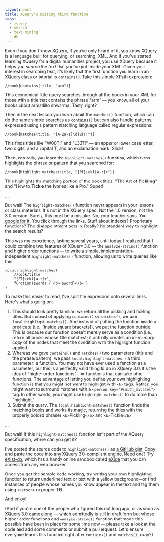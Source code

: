 ```yaml
---
layout: post
title: XQuery's missing third function
tags:
  - xquery
  - search
  - text mining
  - dh
---
```

Even if you don't know XQuery, if you've only heard of it, you know XQuery is a language built for querying, or searching, XML. And if you've started learning XQuery for a digital humanities project, you use XQuery because it helps you _search the text_ that you've put inside your XML. Given your interest in searching text, it's likely that the first function you learn in an XQuery class or tutorial is `contains()`. Take this simple XPath expression:

```xquery
//book[contains(title, "arm")]
```

This economical little query searches through all the books in your XML for those with a title that contains the phrase "arm" — you know, all of your books about armadillo shwarma. Tasty, right?

Then in the next lesson you learn about the `matches()` function, which can do the same simple searches as `contains()` but can also handle patterns, expressed using a pattern matching language called regular expressions:

```xquery
//book[matches(title, "[A-Za-z]\d{2}T!")]
```

This finds titles like "W00T!" and "L33T!" — an upper or lower case letter, two digits, and a capital T, and an exclamation mark. Slick!

Then, naturally, you learn the `highlight-matches()` function, which turns highlights the phrase or pattern that you searched for:

```xquery
//book[highlight-matches(title, "[PT]ickl[a-z]+")]
```

This highlights the matching portion of the book titles: "The Art of **Pickling**" and "How to **Tickle** the Ivories like a Pro." Super!

…

But wait! The `highlight-matches()` function never appears in your lessons or class materials. It's not in the XQuery spec. Not the 1.0 version, not the 3.0 version. Surely, this must be a mistake. No, your teacher says. You [google for it](http://lmgtfy.com/?q=xquery+highlight+search+results). You click through the links. Stuff about indexes? Proprietary functions? The disappointment sets in. Really? No standard way to highlight the search results?

This was my experience, lasting several years, until today. I realized that I could combine two features of XQuery 3.0 — the `analyze-string()` function and higher order functions — to write a simple, implementation-independent `highlight-matches()` function, allowing us to write queries like this:

```xquery
local:highlight-matches(
    //book/title,
    "[PT]ickl[a-z]+",
    function($word) { <b>{$word}</b> }
)
```

To make this easier to read, I've split the expression onto several lines. Here's what's going on:

1. This should look pretty familiar: we return all the pickling and tickling titles. But instead of applying `contains()` or `matches()`, we use `local:highlight-matches()`. And instead of putting the function inside a predicate (i.e., \[inside square brackets\]), we put the function outside. This is because our function doesn't merely serve as a condition (i.e., return all books whose title matches); it actually creates an _in-memory copy_ of the nodes that meet the condition with the highlight function applied.
2. Whereas we gave `contains()` and `matches()` two parameters (title and the phrase/pattern), we pass `local:highlight-matches()` a third parameter: a function. You may not have ever used a function as a parameter, but this is a perfectly valid thing to do in XQuery 3.0. It's the idea of "higher order functions" - or functions that can take other functions. The advantage of letting you define your own highlighting function is that you might not want to highlight with `<b>` tags. Rather, you might want to surround matches with a `<person key="#smith_michael">` tag. In other words, you might use `highlight-matches()` to do more than "highlight."
3. Submit the query. The `local:highlight-matches()` function finds the matching books and works its magic, returning the titles with the properly bolded phrases `<b>`Pickling`</b>` and `<b>`Tickle`</b>`.

…

But wait! If this `highlight-matches()` function isn't part of the XQuery specification, where can you get it?

I've posted the source code to `highlight-matches()` as [a GitHub gist](https://gist.github.com/joewiz/5937897). Copy and paste the code into any XQuery 3.0-compliant engine. Need one? Try [eXist-db](http://exist-db.org/), which has a handy online sandbox called [eXide](http://exist-db.org/exist/apps/eXide/index.html) that you can access from any web browser.

Once you get the sample code working, try writing your own highlighting function to return underlined text or text with a yellow background—or find instances of people whose names you know appear in the text and tag them using `<person>` or proper TEI.

And enjoy!

(And if you're one of the people who figured this out long ago, or as soon as XQuery 3.0 came along — which admittedly is still in draft form but whose higher order functions and `analyze-string()` function that made this possible have been in place for some time now — please take a look at the code and add some comments or submit a pull request. Let's ensure everyone learns this function right after `contains()` and `matches()`, okay?)